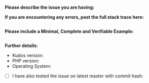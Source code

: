 **Please describe the issue you are having:**


**If you are encountering any errors, post the full stack trace here:**
```

```

**Please include a Minimal, Complete and Verifiable Example:**
```php

```

**Further details:**

- Kudos version:
- PHP version:
- Operating System:

- [ ] I have also tested the issue on latest master with commit hash:

